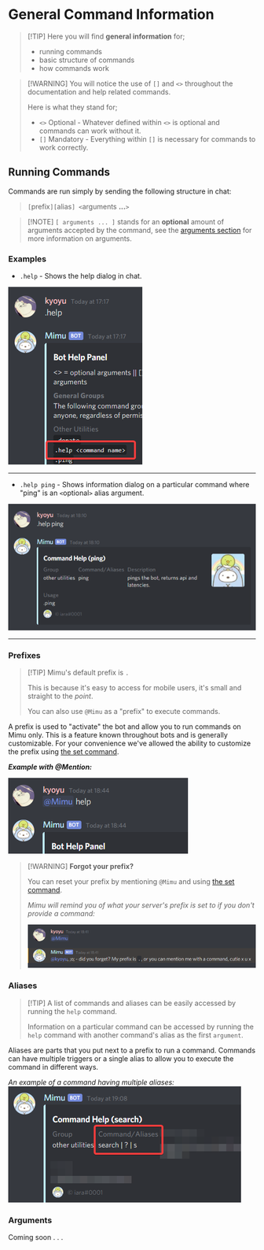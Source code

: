 # General Command Information
> [!TIP] Here you will find **general information** for;
> - running commands
> - basic structure of commands
> - how commands work

> [!WARNING] You will notice the use of `[]` and `<>` throughout the documentation and help related commands.
>
> Here is what they stand for;
> - `<>` Optional - Whatever defined within `<>` is optional and commands can work without it.
> - `[]` Mandatory - Everything within `[]` is necessary for commands to work correctly.

## Running Commands
Commands are run simply by sending the following structure in chat:
> `[`prefix`][`alias`] <`arguments **...**`>`

> [!NOTE] `[ arguments ... ]` stands for an **optional** amount of arguments accepted by the command, see the [arguments section](commands?id=arguments) for more information on arguments.

### Examples
- `.help` - Shows the help dialog in chat.

![help_command_example](images/help_command_example.png)

---

- `.help ping` - Shows information dialog on a particular command where "ping" is an `<`optional`>` alias argument.

![help_ping_command_example](images/help_ping_command_example.png)

---

### Prefixes
> [!TIP] Mimu's default prefix is `.`
>
> This is because it's easy to access for mobile users, it's small and straight to the *point*.
>
> You can also use `@Mimu` as a "prefix" to execute commands.

A prefix is used to "activate" the bot and allow you to run commands on Mimu only. This is a feature known throughout bots and is generally customizable.
For your convenience we've allowed the ability to customize the prefix using [the set command](/commands/set/).

***Example with @Mention:***

![@mimu_help_command](images/%40mimu_help_command.png)

> [!WARNING] **Forgot your prefix?**
>
> You can reset your prefix by mentioning `@Mimu` and using [the set command](/commands/set/).
>
> *Mimu will remind you of what your server's prefix is set to if you don't provide a command:*
>
> ![@mimu_example](images/%40mimu_example.png)


### Aliases
> [!TIP] A list of commands and aliases can be easily accessed by running the `help` command.
>
> Information on a particular command can be accessed by running the `help` command with another command's alias as the first `argument`.

Aliases are parts that you put next to a prefix to run a command. Commands can have multiple triggers or a single alias to allow you to execute the command in different ways.

*An example of a command having multiple aliases:*
![example_search_alises](images/example_search_alises.png)


### Arguments
Coming soon . . .

